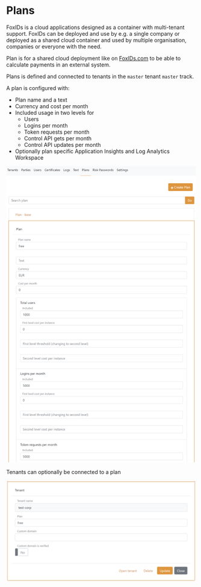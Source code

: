 # Plans

FoxIDs is a cloud applications designed as a container with multi-tenant support. FoxIDs can be deployed and use by e.g. a single company or deployed as a shared cloud container and used by multiple organisation, companies or everyone with the need.

Plan is for a shared cloud deployment like on [FoxIDs.com](https://foxids.com) to be able to calculate payments in an external system.

Plans is defined and connected to tenants in the `master` tenant `master` track.

A plan is configured with:

- Plan name and a text
- Currency and cost per month
- Included usage in two levels for
	- Users
	- Logins per month
	- Token requests per month
	- Control API gets per month
	- Control API updates per month
- Optionally plan specific Application Insights and Log Analytics Workspace

![Plan configuration](images/configure-plan.png)

Tenants can optionally be connected to a plan

![Configure plan on tenant](images/configure-plan-tenant.png)

